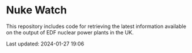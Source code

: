 # Nuke Watch

This repository includes code for retrieving the latest information available on the output of EDF nuclear power plants in the UK.

Last updated: 2024-01-27 19:06